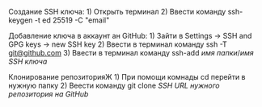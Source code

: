 Создание SSH ключа:
    1) Открыть терминал
    2) Ввести команду ssh-keygen -t ed 25519 -C "email"

Добавление ключа в аккаунт ан GitHub:
    1) Зайти в Settings -> SSH and GPG keys -> new SSH key
    2) Ввести в терминал команду ssh -T git@github.com
    3) Ввести в терминал команду ssh-add *имя папки*/*имя SSH ключа*

Клонирование репозиторияЖ
    1) При помощи комнады cd перейти в нужную папку
    2) Веести команду git clone *SSH URL нужного репозитория на GitHub*